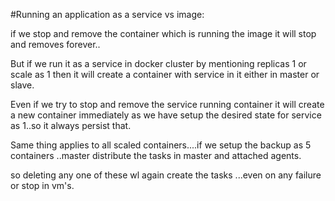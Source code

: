 #Running an application as a service vs image:

if we stop and remove the container which is running the image it will stop and removes forever..

But if we run it as a service in docker cluster by mentioning replicas 1 or scale as 1 then it will create a container
with service in it either in master or slave.

Even if we try to stop and remove the service running container it will create a new container immediately
as we have setup the desired state for service as 1..so it always persist that.

Same thing applies to all scaled containers....if we setup the backup as 5 containers ..master distribute the tasks
in master and attached agents.

so deleting any one of these wl again create the tasks ...even on any failure or stop in vm's.

